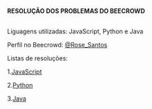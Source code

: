 ##
**RESOLUÇÃO DOS PROBLEMAS DO BEECROWD**
##

Liguagens utilizadas: JavaScript, Python e Java

Perfil no Beecrowd: [@Rose_Santos](https://judge.beecrowd.com/pt/profile/559299)

Listas de resoluções:

1.[JavaScript](https://github.com/rose-del/Beecrowd/tree/main/javascript)

2.[Python](https://github.com/rose-del/Beecrowd/tree/main/python)

3.[Java](https://github.com/rose-del/Beecrowd/tree/main/java)
